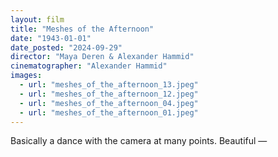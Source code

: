 ```yaml
---
layout: film
title: "Meshes of the Afternoon"
date: "1943-01-01"
date_posted: "2024-09-29"
director: "Maya Deren & Alexander Hammid"
cinematographer: "Alexander Hammid"
images:
  - url: "meshes_of_the_afternoon_13.jpeg"
  - url: "meshes_of_the_afternoon_12.jpeg"
  - url: "meshes_of_the_afternoon_04.jpeg"
  - url: "meshes_of_the_afternoon_01.jpeg"
---
```


Basically a dance with the camera at many points. Beautiful —
